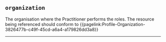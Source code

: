 ## `organization`

The organisation where the Practitioner performs the roles. The resource being referenced should conform to {{pagelink:Profile-Organization-3826477b-c49f-45cd-a6a4-a179826dd3a8}} 

---
